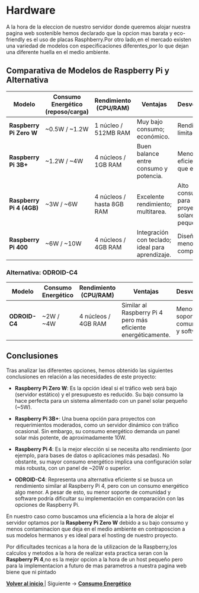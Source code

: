 # Hardware

A la hora de la eleccion de nuestro servidor donde queremos alojar nuestra pagina web sostenible hemos declarado que la opcion mas barata y eco-friendly es el uso de placas Rasphberry.Por otro lado,en el mercado existen una variedad de modelos con especificaciones diferentes,por lo que dejan una diferente huella en el medio ambiente.


## Comparativa de Modelos de Raspberry Pi y Alternativa

| Modelo                  | Consumo Energético (reposo/carga) | Rendimiento (CPU/RAM)       | Ventajas                       | Desventajas                    |
|-------------------------|------------------------------------|-----------------------------|--------------------------------|--------------------------------|
| **Raspberry Pi Zero W** | ~0.5W / ~1.2W                     | 1 núcleo / 512MB RAM        | Muy bajo consumo; económico.   | Rendimiento limitado.          |
| **Raspberry Pi 3B+**    | ~1.2W / ~4W                       | 4 núcleos / 1GB RAM         | Buen balance entre consumo y potencia. | Menor eficiencia que el Pi 4.  |
| **Raspberry Pi 4 (4GB)**| ~3W / ~6W                         | 4 núcleos / hasta 8GB RAM   | Excelente rendimiento; multitarea. | Alto consumo para proyectos solares pequeños. |
| **Raspberry Pi 400**    | ~6W / ~10W                        | 4 núcleos / 4GB RAM         | Integración con teclado; ideal para aprendizaje. | Diseño menos compacto.         |

### Alternativa: ODROID-C4

| Modelo                  | Consumo Energético                | Rendimiento (CPU/RAM)       | Ventajas                       | Desventajas                    |
|-------------------------|------------------------------------|-----------------------------|--------------------------------|--------------------------------|
| **ODROID-C4**           | ~2W / ~4W                         | 4 núcleos / 4GB RAM         | Similar al Raspberry Pi 4 pero más eficiente energéticamente. | Menor soporte de comunidad y software. |

## Conclusiones

Tras analizar las diferentes opciones, hemos obtenido las siguientes conclusiones en relación a las necesidades de este proyecto:

- **Raspberry Pi Zero W**: Es la opción ideal si el tráfico web será bajo (servidor estático) y el presupuesto es reducido. Su bajo consumo la hace perfecta para un sistema alimentado con un panel solar pequeño (~5W).
  
- **Raspberry Pi 3B+**: Una buena opción para proyectos con requerimientos moderados, como un servidor dinámico con tráfico ocasional. Sin embargo, su consumo energético demanda un panel solar más potente, de aproximadamente 10W.

- **Raspberry Pi 4**: Es la mejor elección si se necesita alto rendimiento (por ejemplo, para bases de datos o aplicaciones más pesadas). No obstante, su mayor consumo energético implica una configuración solar más robusta, con un panel de ~20W o superior.

- **ODROID-C4**: Representa una alternativa eficiente si se busca un rendimiento similar al Raspberry Pi 4, pero con un consumo energético algo menor. A pesar de esto, su menor soporte de comunidad y software podría dificultar su implementación en comparación con las opciones de Raspberry Pi.


En nuestro caso como buscamos una eficiencia a la hora de alojar el servidor optamos por la **Raspberry Pi Zero W** debido a su bajo consumo y menos contaminacion que deja en el medio ambiente en contraposcion a sus modelos hermanos y es ideal para el hosting de nuestro proyecto.  

Por dificultades tecnicas a la hora de la utilizacion de la Raspberry,los calculos y metodos a la hora de realizar esta practica seran con la **Raspberry Pi 4**,no es la mejor opcion a la hora de un host pequeño pero para la implementacion a futuro de mas parametros a nuestra pagina web biene que ni pintado 


**[Volver al inicio ](README.md)** |  Siguiente -> **[Consumo Energético ](consumo.md)**
